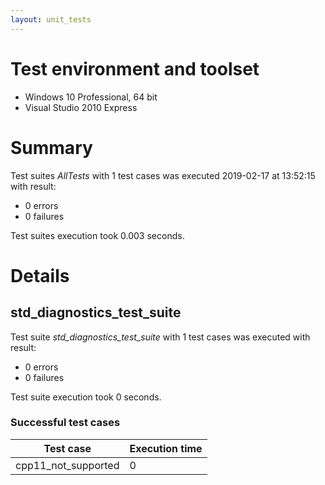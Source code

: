 ```yaml
---
layout: unit_tests
---
```


# Test environment and toolset 

* Windows 10 Professional, 64 bit
* Visual Studio 2010 Express

# Summary

Test suites *AllTests* with 1 test cases was executed 2019-02-17 at 13:52:15 with result:

* 0 errors
* 0 failures

Test suites execution took 0.003 seconds.

# Details

## std_diagnostics_test_suite

Test suite *std_diagnostics_test_suite* with 1 test cases was executed with result:

* 0 errors
* 0 failures

Test suite execution took 0 seconds.

### Successful test cases

Test case|Execution time
-|-
cpp11_not_supported | 0
